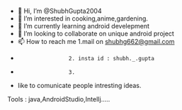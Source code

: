 - 👋 Hi, I’m @ShubhGupta2004
- 👀 I’m interested in cooking,anime,gardening.
- 🌱 I’m currently learning android develepment
- 💞️ I’m looking to collaborate on unique android project
- 📫 How to reach me 1.mail on shubhg662@gmail.com
-                     2. insta id : shubh._.gupta
-                     3. 

- like to comunicate people intresting ideas. 

<!---
ShubhGupta2004/ShubhGupta2004 is a ✨ special ✨ repository because its `README.md` (this file) appears on your GitHub profile.
You can click the Preview link to take a look at your changes.
--->


Tools : java,AndroidStudio,IntelIj.....
